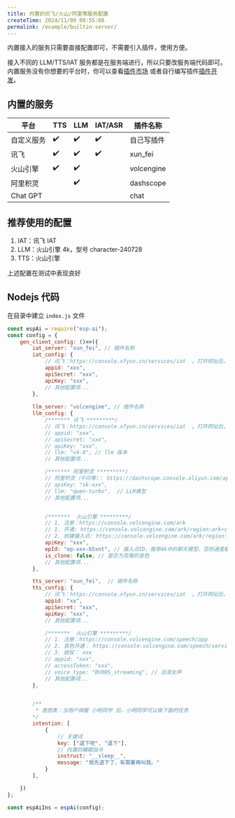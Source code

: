 ```yaml
---
title: 内置的讯飞/火山/阿里等服务配置
createTime: 2024/11/09 09:55:08
permalink: /example/builtin-server/
---
```


内置接入的服务只需要直接配置即可，不需要引入插件，使用方便。

接入不同的 LLM/TTS/IAT 服务都是在服务端进行，所以只要改服务端代码即可。 
内置服务没有你想要的平台时，你可以查看[插件市场](https://dev.espai.fun/#/Plugin) 或者自行编写插件[插件开发](/plugin/intro/)。


##  内置的服务

| 平台       | TTS | LLM | IAT/ASR | 插件名称   |
| ---------- | --- | --- | ------- | ---------- |
| 自定义服务 | ✔️   | ✔️   | ✔️       | 自己写插件 |
| 讯飞       | ✔️   | ✔️   | ✔️       | xun_fei    |
| 火山引擎   | ✔️   | ✔️   |         | volcengine |
| 阿里积灵   |     | ✔️   |         | dashscope  |
| Chat GPT   |     |     |         | chat       |

##  推荐使用的配置

1. IAT：讯飞 IAT
2. LLM：火山引擎 4k，型号 character-240728
3. TTS：火山引擎 

上述配置在测试中表现良好

##  Nodejs 代码

在目录中建立 `index.js` 文件

```js 
const espAi = require("esp-ai"); 
const config = { 
    gen_client_config: ()=>({ 
        iat_server: "xun_fei", // 插件名称
        iat_config: {
            // 讯飞：https://console.xfyun.cn/services/iat  。打开网址后，右上角三个字段复制进来即可。
            appid: "xxx",
            apiSecret: "xxx",
            apiKey: "xxx", 
            // 其他配置项...
        },
 
        llm_server: "volcengine", // 插件名称 
        llm_config: {
            /******* 讯飞 *********/
            // 讯飞：https://console.xfyun.cn/services/iat  。打开网址后，右上角三个字段复制进来即可。
            // appid: "xxx",
            // apiSecret: "xxx",
            // apiKey: "xxx",
            // llm: "v4.0", // llm 版本
            // 其他配置项...

            /******* 阿里积灵 *********/
            // 阿里积灵（千问等）： https://dashscope.console.aliyun.com/apiKey
            // apiKey: "sk-xxx", 
            // llm: "qwen-turbo",  // LLM模型
            // 其他配置项...


            /*******  火山引擎 *********/
            // 1. 注册：https://console.volcengine.com/ark
            // 1. 开通: https://console.volcengine.com/ark/region:ark+cn-beijing/openManagement?LLM=%7B%7D&tab=LLM
            // 2. 创建接入点: https://console.volcengine.com/ark/region:ark+cn-beijing/endpoint
            apiKey: "xxx",
            epId: "ep-xxx-b5xnt", // 接入点ID，推荐4k中的聊天模型，否则速度都不行  
            is_clone: false, // 是否为克隆的音色
            // 其他配置项...
        },

        tts_server: "xun_fei",  // 插件名称 
        tts_config: {
            // 讯飞：https://console.xfyun.cn/services/iat  。打开网址后，右上角三个字段复制进来即可。
            appid: "xx",
            apiSecret: "xxx",
            apiKey: "xxx", 
            // 其他配置项...

            /*******  火山引擎 *********/
            // 1. 注册：https://console.volcengine.com/speech/app
            // 2. 音色开通： https://console.volcengine.com/speech/service/8?AppID=6359932705
            // 3. 授权： xxx 
            // appid: "xxx",
            // accessToken: "xxx", 
            // voice_type: "BV005_streaming", // 活泼女声 
            // 其他配置项...
        },


        /**
         * 意图表：当用户唤醒 小明同学 后，小明同学可以做下面的任务
        */
        intention: [ 
            {
                // 关键词
                key: ["退下吧", "退下"],
                // 内置的睡眠指令
                instruct: "__sleep__",
                message: "我先退下了，有需要再叫我。"
            }
        ],

    })
};

const espAiIns = espAi(config);

```